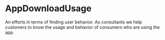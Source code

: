 # AppDownloadUsage
An efforts in terms of finding user behavior. As consultants we help customers to know the usage and behavior of consumers who are using the app.
